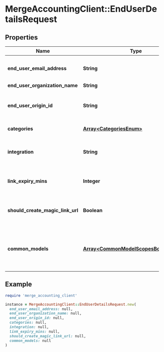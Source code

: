 # MergeAccountingClient::EndUserDetailsRequest

## Properties

| Name | Type | Description | Notes |
| ---- | ---- | ----------- | ----- |
| **end_user_email_address** | **String** | Your end user&#39;s email address. This is purely for identification purposes - setting this value will not cause any emails to be sent. |  |
| **end_user_organization_name** | **String** | Your end user&#39;s organization. |  |
| **end_user_origin_id** | **String** | This unique identifier typically represents the ID for your end user in your product&#39;s database. This value must be distinct from other Linked Accounts&#39; unique identifiers. |  |
| **categories** | [**Array&lt;CategoriesEnum&gt;**](CategoriesEnum.md) | The integration categories to show in Merge Link. |  |
| **integration** | **String** | The slug of a specific pre-selected integration for this linking flow token. For examples of slugs, see https://docs.merge.dev/guides/merge-link/single-integration/. | [optional] |
| **link_expiry_mins** | **Integer** | An integer number of minutes between [30, 720 or 10080 if for a Magic Link URL] for how long this token is valid. Defaults to 30. | [optional][default to 30] |
| **should_create_magic_link_url** | **Boolean** | Whether to generate a Magic Link URL. Defaults to false. For more information on Magic Link, see https://merge.dev/blog/integrations-fast-say-hello-to-magic-link. | [optional][default to false] |
| **common_models** | [**Array&lt;CommonModelScopesBodyRequest&gt;**](CommonModelScopesBodyRequest.md) | An array of objects to specify the models and fields that will be disabled for a given Linked Account. Each object uses model_id, enabled_actions, and disabled_fields to specify the model, method, and fields that are scoped for a given Linked Account. | [optional] |

## Example

```ruby
require 'merge_accounting_client'

instance = MergeAccountingClient::EndUserDetailsRequest.new(
  end_user_email_address: null,
  end_user_organization_name: null,
  end_user_origin_id: null,
  categories: null,
  integration: null,
  link_expiry_mins: null,
  should_create_magic_link_url: null,
  common_models: null
)
```

